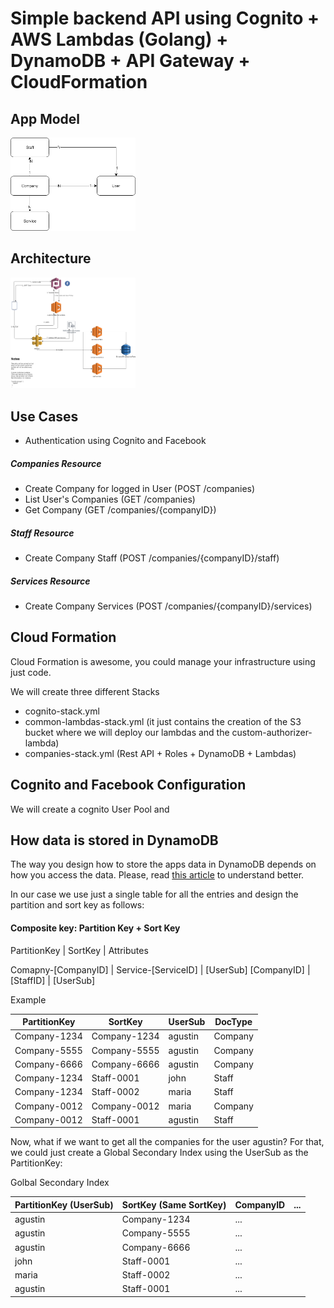 # Simple backend API using Cognito + AWS Lambdas (Golang) + DynamoDB + API Gateway + CloudFormation

## App Model
<img src="diagram.png" alt="drawing" width="200"/>

## Architecture
<img src="architecture.png" alt="drawing" width="200"/>

## Use Cases
  - Authentication using Cognito and Facebook

##### Companies Resource
  - Create Company for logged in User (POST /companies)
  - List User's Companies (GET /companies)
  - Get Company (GET /companies/{companyID})

##### Staff Resource
  - Create Company Staff (POST /companies/{companyID}/staff)

##### Services Resource
  - Create Company Services (POST /companies/{companyID}/services)

## Cloud Formation
Cloud Formation is awesome, you could manage your infrastructure using just code.

We will create three different Stacks
  - cognito-stack.yml 
  - common-lambdas-stack.yml (it just contains the creation of the S3 bucket where we will deploy our lambdas and the custom-authorizer-lambda)
  - companies-stack.yml (Rest API + Roles + DynamoDB + Lambdas)

## Cognito and Facebook Configuration
We will create a cognito User Pool and 

## How data is stored in DynamoDB 
The way you design how to store the apps data in DynamoDB depends on how you access the data. 
Please, read [this article](https://docs.aws.amazon.com/amazondynamodb/latest/developerguide/HowItWorks.ReadWriteCapacityMode.html) to understand better.

In our case we use just a single table for all the entries and design the partition and sort key as follows:

#### Composite key: Partition Key + Sort Key

PartitionKey   |   SortKey   | Attributes

Comapny-[CompanyID] | Service-[ServiceID] | [UserSub]
[CompanyID] | [StaffID] | [UserSub]

Example

PartitionKey | SortKey | UserSub | DocType
------------ | ------------- | ------------- | -------------
Company-1234 | Company-1234 | agustin | Company
Company-5555 | Company-5555 | agustin | Company
Company-6666 | Company-6666 | agustin | Company
Company-1234 | Staff-0001 | john | Staff
Company-1234 | Staff-0002 | maria | Staff
Company-0012 | Company-0012 | maria | Company
Company-0012 | Staff-0001 | agustin | Staff

Now, what if we want to get all the companies for the user agustin? For that, we could just create a Global Secondary Index using the UserSub as the PartitionKey:

Golbal Secondary Index

PartitionKey (UserSub) | SortKey (Same SortKey) | CompanyID | ...
------------ | ------------- | ------------ | ------------- 
agustin | Company-1234  | ...
agustin | Company-5555  | ...
agustin | Company-6666  | ...
john | Staff-0001 | ...
maria | Staff-0002 | ...
agustin | Staff-0001  | ...
